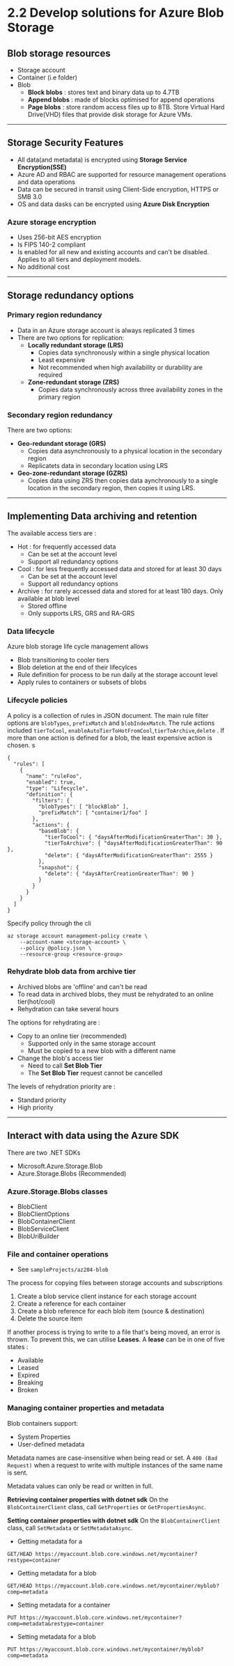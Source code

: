 # 2.2 Develop solutions for Azure Blob Storage

## **Blob storage resources**
* Storage account
* Container (i.e folder)
* Blob
    * **Block blobs** : stores text and binary data up to 4.7TB
    * **Append blobs** : made of blocks optimised for append operations
    * **Page blobs** : store random access files up to 8TB. Store Virtual Hard Drive(VHD) files that provide disk storage for Azure VMs. 

***

## **Storage Security Features**
* All data(and metadata) is encrypted using **Storage Service Encryption(SSE)**
* Azure AD and RBAC are supported for resource management operations and data operations
* Data can be secured in transit using Client-Side encryption, HTTPS or SMB 3.0
* OS and data dasks can be encrypted using **Azure Disk Encryption**

### Azure storage encryption
* Uses 256-bit AES encryption
* Is FIPS 140-2 compliant
* Is enabled for all new and existing accounts and can't be disabled. Applies to all tiers and deployment models.
* No additional cost

***

## **Storage redundancy options**

### Primary region redundancy
* Data in an Azure storage account is always replicated 3 times
* There are two options for replication:
    * **Locally redundant storage (LRS)**
        * Copies data synchronously within a single physical location
        * Least expensive
        * Not recommended when high availability or durability are required
    * **Zone-redundant storage (ZRS)**
        * Copies data synchronously across three availability zones in the primary region

### Secondary region redundancy
There are two options:
* **Geo-redundant storage (GRS)**
    * Copies data asynchronously to a physical location in the secondary region
    * Replicatets data in secondary location using LRS
* **Geo-zone-redundant storage (GZRS)**
    * Copies data using ZRS then copies data aynchronously to a single location in the secondary region, then copies it using LRS.


***

## **Implementing Data archiving and retention**

The available access tiers are : 
* Hot : for frequently accessed data
    * Can be set at the account level
    * Support all redundancy options
* Cool : for less frequently accessed data and stored for at least 30 days
    * Can be set at the account level
    * Support all redundancy options
* Archive : for rarely accessed data and stored for at least 180 days. Only available at blob level
    * Stored offline
    * Only supports LRS, GRS and RA-GRS

### Data lifecycle
Azure blob storage life cycle management allows
* Blob transitioning to cooler tiers
* Blob deletion at the end of their lifecylces
* Rule definition for process to be run daily at the storage account level
* Apply rules to containers or subsets of blobs

### Lifecycle policies
A policy is a collection of rules in JSON document. 
The main rule filter options are `blobTypes`, `prefixMatch` and `blobIndexMatch`. 
The rule actions included `tierToCool`, `enableAutoTierToHotFromCool`,`tierToArchive`,`delete` . If more than one action is defined for a blob, the least expensive action is chosen. s
```
{
  "rules": [
    {
      "name": "ruleFoo",
      "enabled": true,
      "type": "Lifecycle",
      "definition": {
        "filters": {
          "blobTypes": [ "blockBlob" ],
          "prefixMatch": [ "container1/foo" ]
        },
        "actions": {
          "baseBlob": {
            "tierToCool": { "daysAfterModificationGreaterThan": 30 },
            "tierToArchive": { "daysAfterModificationGreaterThan": 90 },
            "delete": { "daysAfterModificationGreaterThan": 2555 }
          },
          "snapshot": {
            "delete": { "daysAfterCreationGreaterThan": 90 }
          }
        }
      }
    }
  ]
}
```

Specify policy through the cli
```
az storage account management-policy create \
    --account-name <storage-account> \
    --policy @policy.json \
    --resource-group <resource-group>
```

### Rehydrate blob data from archive tier
* Archived blobs are 'offline' and can't be read
* To read data in archived blobs, they must be rehydrated to an online tier(hot/cool)
* Rehydration can take several hours

The options for rehydrating are :
* Copy to an online tier (recommended)
  * Supported only in the same storage account
  * Must be copied to a new blob with a different name
* Change the blob's access tier
  * Need to call **Set Blob Tier**
  * The **Set Blob Tier** request cannot be cancelled

The levels of rehydration priority are : 
* Standard priority
* High priority



***

## **Interact with data using the Azure SDK**

There are two .NET SDKs
* Microsoft.Azure.Storage.Blob
* Azure.Storage.Blobs (Recommended)

### Azure.Storage.Blobs classes
* BlobClient
* BlobClientOptions
* BlobContainerClient
* BlobServiceClient
* BlobUriBuilder

### File and container operations
* See `sampleProjects/az204-blob`

The process for copying files between storage accounts and subscriptions
1. Create a blob service client instance for each storage account
2. Create a reference for each container
3. Create a blob reference for each blob item (source & destination)
4. Delete the source item

If another process is trying to write to a file that's being moved, an error is thrown. To prevent this, we can utilise **Leases**. A **lease** can be in one of five states : 
* Available
* Leased
* Expired
* Breaking
* Broken

### Managing container properties and metadata
Blob containers support:
* System Properties
* User-defined metadata

Metadata names are case-insensitive when being read or set. A `400 (Bad Request)` when a request to write with multiple instances of the same name is sent. 

Metadata values can only be read or written in full. 

**Retrieving container properties with dotnet sdk**
On the `BlobContainerClient` class, call `GetProperties` or `GetPropertiesAsync`.


**Setting container properties with dotnet sdk**
On the `BlobContainerClient` class, call `SetMetadata` or `SetMetadataAsync`.

* Getting metadata for a 
```
GET/HEAD https://myaccount.blob.core.windows.net/mycontainer?restype=container
```
* Getting metadata for a blob
```
GET/HEAD https://myaccount.blob.core.windows.net/mycontainer/myblob?comp=metadata
```

* Setting metadata for a container
```
PUT https://myaccount.blob.core.windows.net/mycontainer?comp=metadata&restype=container
```
* Setting metadata for a blob
```
PUT https://myaccount.blob.core.windows.net/mycontainer/myblob?comp=metadata
```